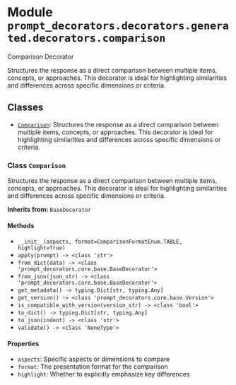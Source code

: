 # Module `prompt_decorators.decorators.generated.decorators.comparison`

Comparison Decorator

Structures the response as a direct comparison between multiple items, concepts, or approaches. This decorator is ideal for highlighting similarities and differences across specific dimensions or criteria.

## Classes

- [`Comparison`](#class-comparison): Structures the response as a direct comparison between multiple items, concepts, or approaches. This decorator is ideal for highlighting similarities and differences across specific dimensions or criteria.

### Class `Comparison`

Structures the response as a direct comparison between multiple items, concepts, or approaches. This decorator is ideal for highlighting similarities and differences across specific dimensions or criteria.

**Inherits from:** `BaseDecorator`

#### Methods

- `__init__(aspects, format=ComparisonFormatEnum.TABLE, highlight=True)`
- `apply(prompt) -> <class 'str'>`
- `from_dict(data) -> <class 'prompt_decorators.core.base.BaseDecorator'>`
- `from_json(json_str) -> <class 'prompt_decorators.core.base.BaseDecorator'>`
- `get_metadata() -> typing.Dict[str, typing.Any]`
- `get_version() -> <class 'prompt_decorators.core.base.Version'>`
- `is_compatible_with_version(version_str) -> <class 'bool'>`
- `to_dict() -> typing.Dict[str, typing.Any]`
- `to_json(indent) -> <class 'str'>`
- `validate() -> <class 'NoneType'>`
#### Properties

- `aspects`: Specific aspects or dimensions to compare
- `format`: The presentation format for the comparison
- `highlight`: Whether to explicitly emphasize key differences
